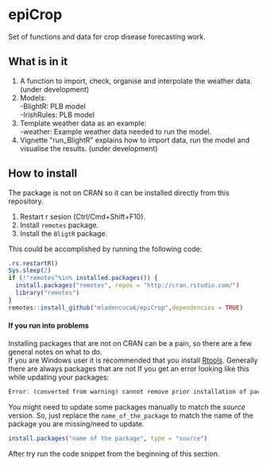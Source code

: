 # epiCrop
Set of functions and data for crop disease forecasting work.
 
## What is in it
1. A function to import, check, organise and interpolate the weather data. (under development)
2. Models:  
-BlightR: PLB model  
-IrishRules: PLB model
3. Template weather data as an example:  
-weather: Example weather data needed to run the model.
4. Vignette "run_BlightR" explains how to import data, run the model and visualise the results. (under development)

## How to install
The package is not on CRAN so it can be installed directly from this repository.
1. Restart r sesion (Ctrl/Cmd+Shift+F10).
2. Install `remotes` package.
3. Install the `BligtR` package. 

This could be accomplished by running the following code:
``` r
.rs.restartR()
Sys.sleep(2)
if (!"remotes"%in% installed.packages()) {
  install.packages("remotes", repos = "http://cran.rstudio.com/")
  library("remotes")
}
remotes::install_github("mladencucak/epiCrop",dependencies = TRUE)
```
#### If you run into problems
Installing packages that are not on CRAN can be a pain, so there are a  few general notes on what to do.  
If you are Windows user it is recommended that you install [Rtools](https://cran.r-project.org/bin/windows/Rtools/).
Generally there are always packages that are not If you get an error looking like this while updating your packages:
``` r
Error: (converted from warning) cannot remove prior installation of package ‘name_of_the_package’
```
You might need to update some packages manually to match the *source* version. So, just replace the `name_of_the_package` to match the name of the package you are missing/need to update.   
``` r
install.packages("name of the package", type = "source")
```
After try run the code snippet from the beginning of this section.
